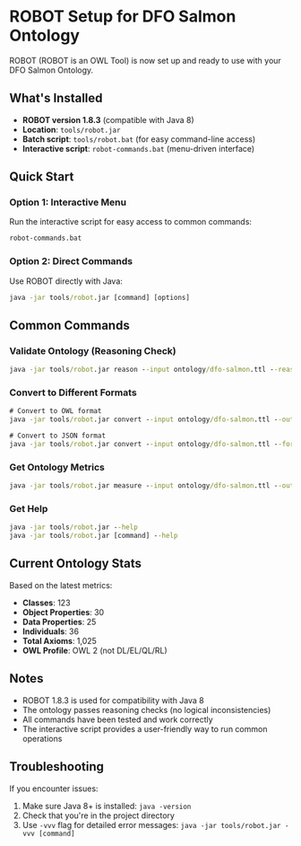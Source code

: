 # ROBOT Setup for DFO Salmon Ontology

ROBOT (ROBOT is an OWL Tool) is now set up and ready to use with your DFO Salmon Ontology.

## What's Installed

- **ROBOT version 1.8.3** (compatible with Java 8)
- **Location**: `tools/robot.jar`
- **Batch script**: `tools/robot.bat` (for easy command-line access)
- **Interactive script**: `robot-commands.bat` (menu-driven interface)

## Quick Start

### Option 1: Interactive Menu
Run the interactive script for easy access to common commands:
```cmd
robot-commands.bat
```

### Option 2: Direct Commands
Use ROBOT directly with Java:
```cmd
java -jar tools/robot.jar [command] [options]
```

## Common Commands

### Validate Ontology (Reasoning Check)
```cmd
java -jar tools/robot.jar reason --input ontology/dfo-salmon.ttl --reasoner ELK
```

### Convert to Different Formats
```cmd
# Convert to OWL format
java -jar tools/robot.jar convert --input ontology/dfo-salmon.ttl --output release/artifacts/dfo-salmon.owl

# Convert to JSON format
java -jar tools/robot.jar convert --input ontology/dfo-salmon.ttl --format json --output release/artifacts/dfo-salmon.json
```

### Get Ontology Metrics
```cmd
java -jar tools/robot.jar measure --input ontology/dfo-salmon.ttl --output metrics.txt
```

### Get Help
```cmd
java -jar tools/robot.jar --help
java -jar tools/robot.jar [command] --help
```

## Current Ontology Stats

Based on the latest metrics:
- **Classes**: 123
- **Object Properties**: 30
- **Data Properties**: 25
- **Individuals**: 36
- **Total Axioms**: 1,025
- **OWL Profile**: OWL 2 (not DL/EL/QL/RL)

## Notes

- ROBOT 1.8.3 is used for compatibility with Java 8
- The ontology passes reasoning checks (no logical inconsistencies)
- All commands have been tested and work correctly
- The interactive script provides a user-friendly way to run common operations

## Troubleshooting

If you encounter issues:
1. Make sure Java 8+ is installed: `java -version`
2. Check that you're in the project directory
3. Use `-vvv` flag for detailed error messages: `java -jar tools/robot.jar -vvv [command]`
